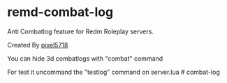 # remd-combat-log
Anti Combatlog feature for Redm Roleplay servers.

Created By [pixel5718](https://github.com/pixel5718/)

You can hide 3d combatlogs with "combat" command

For test it uncommand the "testlog" command on server.lua
#   c o m b a t - l o g  
 